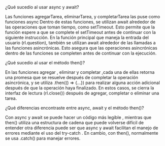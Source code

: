 ¿Qué sucedio al usar async y await?

Las funciones agregarTarea, eliminarTarea, y completarTarea las puse como funciones async 
Dentro de estas funciones, se utilizan await alrededor de las operaciones que toman tiempo, como setTimeout. 
Esto permite que la función espere a que se complete el setTimeout antes de continuar con la siguiente instrucción.
En la función principal que maneja la entrada del usuario (rl.question), también se utilizan await alrededor de las llamadas a las funciones asincrónicas.
Esto asegura que las operaciones asincrónicas dentro de las funciones se completen antes de continuar con la ejecución.

¿Qué sucedio al usar el método then()?

En las funciones agregar , eliminar y completar ,cada una de ellas retorna una promesa que se resuelve después de completar la operación asincrónica, y se utiliza .then(() => {...}) para
realizar alguna acción adicional después de que la operación haya finalizado. En estos casos, se cierra la interfaz de lectura (rl.close()) después de agregar, completar o eliminar una tarea.

¿Qué diferencias encontraste entre async, await y el método then()?

Con async y await se puede hacer un código más legible , mientras que then() utiliza una estructura de cadena que puede volverse difícil de entender 
otra diferencia puede ser que async y await facilitan el manejo de errores mediante el uso del try-catch . En cambio, con then(), normalmente se usa .catch() para manejar errores.
